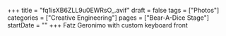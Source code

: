 +++
title = "fq1isXB6ZLL9u0EWRsO_.avif"
draft = false
tags = ["Photos"]
categories = ["Creative Engineering"]
pages = ["Bear-A-Dice Stage"]
startDate = ""
+++
Fatz Geronimo with custom keyboard front
